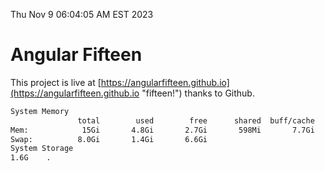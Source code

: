Thu Nov  9 06:04:05 AM EST 2023

# Angular Fifteen


This project is live at [https://angularfifteen.github.io](https://angularfifteen.github.io "fifteen!") thanks to Github.

```bash
System Memory
               total        used        free      shared  buff/cache   available
Mem:            15Gi       4.8Gi       2.7Gi       598Mi       7.7Gi       9.5Gi
Swap:          8.0Gi       1.4Gi       6.6Gi
System Storage
1.6G	.
```
```bash
